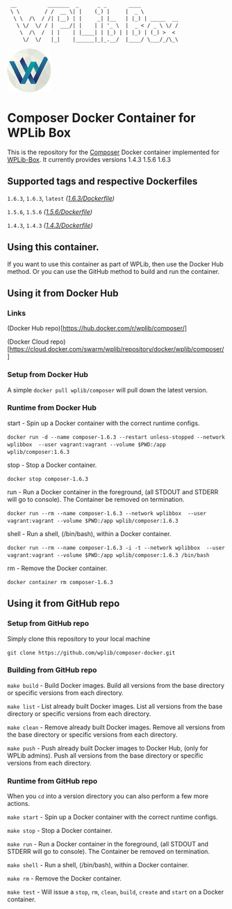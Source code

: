 ```
 __          _______  _      _ _       ____
 \ \        / /  __ \| |    (_) |     |  _ \
  \ \  /\  / /| |__) | |     _| |__   | |_) | _____  __
   \ \/  \/ / |  ___/| |    | | '_ \  |  _ < / _ \ \/ /
    \  /\  /  | |    | |____| | |_) | | |_) | (_) >  <
     \/  \/   |_|    |______|_|_.__/  |____/ \___/_/\_\
```

![WPLib-Box](https://github.com/wplib/wplib.github.io/raw/master/WPLib-Box-100x.png)


# Composer Docker Container for WPLib Box
This is the repository for the [Composer](https://getcomposer.org/) Docker container implemented for [WPLib-Box](https://github.com/wplib/wplib-box).
It currently provides versions 1.4.3 1.5.6 1.6.3


## Supported tags and respective Dockerfiles

`1.6.3`, `1.6.3`, `latest` _([1.6.3/Dockerfile](https://github.com/wplib/composer-docker/blob/master/1.6.3/Dockerfile))_

`1.5.6`, `1.5.6` _([1.5.6/Dockerfile](https://github.com/wplib/composer-docker/blob/master/1.5.6/Dockerfile))_

`1.4.3`, `1.4.3` _([1.4.3/Dockerfile](https://github.com/wplib/composer-docker/blob/master/1.4.3/Dockerfile))_


## Using this container.
If you want to use this container as part of WPLib, then use the Docker Hub method.
Or you can use the GitHub method to build and run the container.


## Using it from Docker Hub

### Links
(Docker Hub repo)[https://hub.docker.com/r/wplib/composer/]

(Docker Cloud repo)[https://cloud.docker.com/swarm/wplib/repository/docker/wplib/composer/]


### Setup from Docker Hub
A simple `docker pull wplib/composer` will pull down the latest version.


### Runtime from Docker Hub
start - Spin up a Docker container with the correct runtime configs.

`docker run -d --name composer-1.6.3 --restart unless-stopped --network wplibbox  --user vagrant:vagrant --volume $PWD:/app wplib/composer:1.6.3`


stop - Stop a Docker container.

`docker stop composer-1.6.3`


run - Run a Docker container in the foreground, (all STDOUT and STDERR will go to console). The Container be removed on termination.

`docker run --rm --name composer-1.6.3 --network wplibbox  --user vagrant:vagrant --volume $PWD:/app wplib/composer:1.6.3`


shell - Run a shell, (/bin/bash), within a Docker container.

`docker run --rm --name composer-1.6.3 -i -t --network wplibbox  --user vagrant:vagrant --volume $PWD:/app wplib/composer:1.6.3 /bin/bash`


rm - Remove the Docker container.

`docker container rm composer-1.6.3`


## Using it from GitHub repo

### Setup from GitHub repo
Simply clone this repository to your local machine

`git clone https://github.com/wplib/composer-docker.git`


### Building from GitHub repo
`make build` - Build Docker images. Build all versions from the base directory or specific versions from each directory.


`make list` - List already built Docker images. List all versions from the base directory or specific versions from each directory.


`make clean` - Remove already built Docker images. Remove all versions from the base directory or specific versions from each directory.


`make push` - Push already built Docker images to Docker Hub, (only for WPLib admins). Push all versions from the base directory or specific versions from each directory.


### Runtime from GitHub repo
When you `cd` into a version directory you can also perform a few more actions.

`make start` - Spin up a Docker container with the correct runtime configs.


`make stop` - Stop a Docker container.


`make run` - Run a Docker container in the foreground, (all STDOUT and STDERR will go to console). The Container be removed on termination.


`make shell` - Run a shell, (/bin/bash), within a Docker container.


`make rm` - Remove the Docker container.


`make test` - Will issue a `stop`, `rm`, `clean`, `build`, `create` and `start` on a Docker container.


